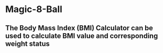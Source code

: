 # Magic-8-Ball
## The Body Mass Index (BMI) Calculator can be used to calculate BMI value and corresponding weight status

